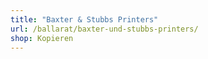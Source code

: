 ```yaml
---
title: "Baxter & Stubbs Printers"
url: /ballarat/baxter-und-stubbs-printers/
shop: Kopieren
---
```

